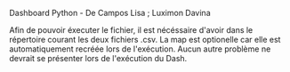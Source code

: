 Dashboard Python - De Campos Lisa ; Luximon Davina

Afin de pouvoir éxecuter le fichier, il est nécéssaire d'avoir dans le répertoire courant les 
deux fichiers .csv. La map est optionelle car elle est automatiquement recréée lors de l'exécution.
Aucun autre problème ne devrait se présenter lors de l'exécution du Dash.
